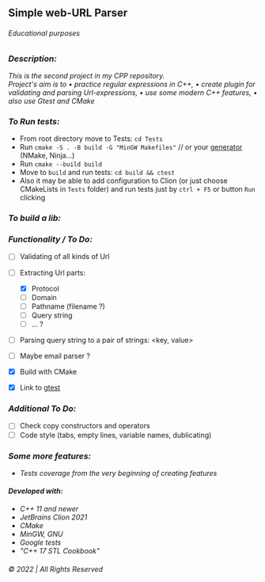 ## Simple web-URL Parser

###### Educational purposes

### _Description:_

_This is the second project in my CPP repository.  
Project's aim is to • practice regular expressions in C++, • create plugin for validating and parsing Url-expressions, •
use some modern C++ features, • also use Gtest and CMake_

### _To Run tests:_

* From root directory move to Tests: `cd Tests`
* Run `cmake -S . -B build -G "MinGW Makefiles"` // or
  your [generator](https://cmake.org/cmake/help/latest/manual/cmake-generators.7.html) (NMake, Ninja...)
* Run `cmake --build build`
* Move to `build` and run tests: `cd build && ctest`
* Also it may be able to add configuration to Clion (or just choose CMakeLists in `Tests` folder) and run tests just by `ctrl + F5` or button `Run`
  clicking

### _To build a lib:_  


### _Functionality / To Do:_

- [ ] Validating of all kinds of Url
- [ ] Extracting Url parts:
    - [x] Protocol
    - [ ] Domain
    - [ ] Pathname (filename ?)
    - [ ] Query string
    - [ ] ... ?
- [ ] Parsing query string to a pair of strings: <key, value>
- [ ] Maybe email parser ?
- [x] Build with CMake
- [x] Link to [gtest](https://github.com/google/googletest)  


### _Additional To Do:_  
* [ ] Check copy constructors and operators  
* [ ] Code style (tabs, empty lines, variable names, dublicating)

### _Some more features:_

* _Tests coverage from the very beginning of creating features_

#### _Developed with:_

* _C++ 11 and newer_
* _JetBrains Clion 2021_
* _CMake_
* _MinGW, GNU_
* _Google tests_
* _"C++ 17 STL Cookbook"_

###### © 2022 | All Rights Reserved